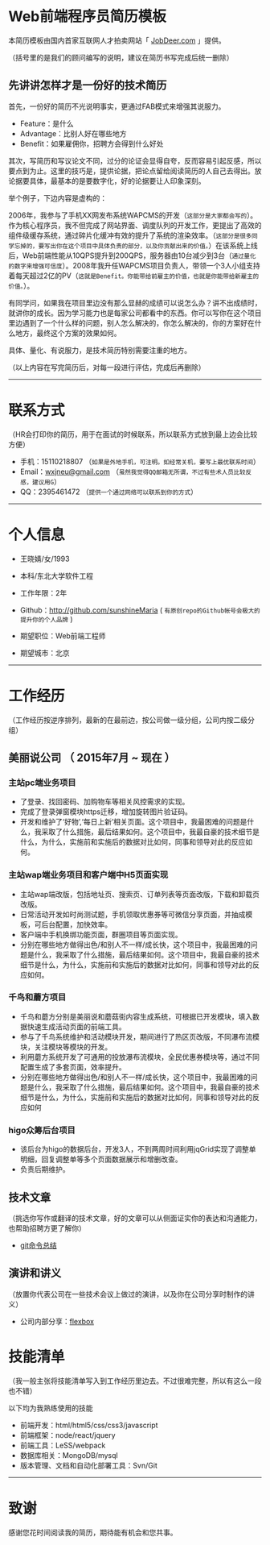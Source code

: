 # Web前端程序员简历模板

本简历模板由国内首家互联网人才拍卖网站「 [JobDeer.com](http://www.jobdeer.com) 」提供。

（括号里的是我们的顾问编写的说明，建议在简历书写完成后统一删除）

## 先讲讲怎样才是一份好的技术简历

首先，一份好的简历不光说明事实，更通过FAB模式来增强其说服力。

 - Feature：是什么
 - Advantage：比别人好在哪些地方
 - Benefit：如果雇佣你，招聘方会得到什么好处 

其次，写简历和写议论文不同，过分的论证会显得自夸，反而容易引起反感，所以要点到为止。这里的技巧是，提供论据，把论点留给阅读简历的人自己去得出。放论据要具体，最基本的是要数字化，好的论据要让人印象深刻。

举个例子，下边内容是虚构的：

2006年，我参与了手机XX网发布系统WAPCMS的开发（```这部分是大家都会写的```）。作为核心程序员，我不但完成了网站界面、调度队列的开发工作，更提出了高效的组件级缓存系统，通过碎片化缓冲有效的提升了系统的渲染效率。（```这部分是很多同学忘掉的，要写出你在这个项目中具体负责的部分，以及你贡献出来的价值。```）在该系统上线后，Web前端性能从10QPS提升到200QPS，服务器由10台减少到3台（``` 通过量化的数字来增强可信度 ```）。2008年我升任WAPCMS项目负责人，带领一个3人小组支持着每天超过2亿的PV（``` 这就是Benefit。你能带给前雇主的价值，也就是你能带给新雇主的价值。 ```）。

有同学问，如果我在项目里边没有那么显赫的成绩可以说怎么办？讲不出成绩时，就讲你的成长。因为学习能力也是每家公司都看中的东西。你可以写你在这个项目里边遇到了一个什么样的问题，别人怎么解决的，你怎么解决的，你的方案好在什么地方，最终这个方案的效果如何。

具体、量化、有说服力，是技术简历特别需要注重的地方。

（以上内容在写完简历后，对每一段进行评估，完成后再删除）

---


# 联系方式
（HR会打印你的简历，用于在面试的时候联系，所以联系方式放到最上边会比较方便）

- 手机：15110218807 （```如果是外地手机，可注明。如经常关机，要写上最优联系时间```）
- Email：wxjneu@gmail.com （```虽然我觉得QQ邮箱无所谓，不过有些术人员比较反感，建议用G```）
- QQ：2395461472 （```提供一个通过网络可以联系到你的方式```）

---

# 个人信息

 - 王晓婧/女/1993 
 - 本科/东北大学软件工程
 - 工作年限：2年
 - Github：http://github.com/sunshineMaria ( ``` 有原创repo的Github帐号会极大的提升你的个人品牌 ```  )

 - 期望职位：Web前端工程师
 - 期望城市：北京

---

# 工作经历
（工作经历按逆序排列，最新的在最前边，按公司做一级分组，公司内按二级分组）

## 美丽说公司 （ 2015年7月 ~ 现在 ）

### 主站pc端业务项目
- 了登录、找回密码、加购物车等相关风控需求的实现。
- 完成了登录弹窗模块https迁移，增加旋转图片验证码。
- 开发和维护了‘好物’,‘每日上新’相关页面。这个项目中，我最困难的问题是什么，我采取了什么措施，最后结果如何。这个项目中，我最自豪的技术细节是什么，为什么，实施前和实施后的数据对比如何，同事和领导对此的反应如何。


### 主站wap端业务项目和客户端中H5页面实现
- 主站wap端改版，包括地址页、搜索页、订单列表等页面改版，下载和卸载页改版。
- 日常活动开发如时尚测试题，手机领取优惠券等可微信分享页面，并抽成模板，可后台配置，加快效率。
- 客户端中手机换绑功能页面，群圈项目等页面实现。
- 分别在哪些地方做得出色/和别人不一样/成长快，这个项目中，我最困难的问题是什么，我采取了什么措施，最后结果如何。这个项目中，我最自豪的技术细节是什么，为什么，实施前和实施后的数据对比如何，同事和领导对此的反应如何。


### 千鸟和蘑方项目
- 千鸟和蘑方分别是美丽说和蘑菇街内容生成系统，可根据已开发模块，填入数据快速生成活动页面的前端工具。
- 参与了千鸟系统维护和活动模块开发，期间进行了热区页改版，不同瀑布流模块，关注模块等模块的开发。
- 利用蘑方系统开发了可通用的投放瀑布流模块，全民优惠券模块等，通过不同配置生成了多套页面，效率提升。
- 分别在哪些地方做得出色/和别人不一样/成长快，这个项目中，我最困难的问题是什么，我采取了什么措施，最后结果如何。这个项目中，我最自豪的技术细节是什么，为什么，实施前和实施后的数据对比如何，同事和领导对此的反应如何


### higo众筹后台项目
- 该后台为higo的数据后台，开发3人，不到两周时间利用jqGrid实现了调整单明细，回复调整单等多个页面数据展示和增删改查。
- 负责后期维护。

## 技术文章
（挑选你写作或翻译的技术文章，好的文章可以从侧面证实你的表达和沟通能力，也帮助招聘方更了解你）

- [git命令总结](http://www.jianshu.com/p/bcd155258985)


## 演讲和讲义
（放置你代表公司在一些技术会议上做过的演讲，以及你在公司分享时制作的讲义）
 - 公司内部分享：[flexbox](http://i.meilishuo.net/css/images/staticbed/%E6%8A%80%E6%9C%AF%E5%88%86%E4%BA%ABflexbox%E6%9C%80%E7%BB%88%E7%89%88.pdf)

# 技能清单
（我一般主张将技能清单写入到工作经历里边去。不过很难完整，所以有这么一段也不错）

以下均为我熟练使用的技能

- 前端开发：html/html5/css/css3/javascript
- 前端框架：node/react/jquery
- 前端工具：LeSS/webpack
- 数据库相关：MongoDB/mysql
- 版本管理、文档和自动化部署工具：Svn/Git





---

# 致谢
感谢您花时间阅读我的简历，期待能有机会和您共事。
